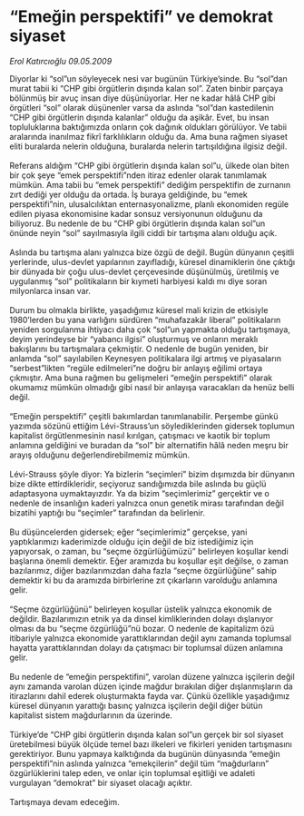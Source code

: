 # “Emeğin perspektifi” ve demokrat siyaset

*Erol Katırcıoğlu 09.05.2009*

<div class="taraf_structure_2col_1zq">
<div class="margen_n">



 <p>Diyorlar ki “sol”un söyleyecek nesi var bugünün Türkiye’sinde. Bu “sol”dan murat tabii ki “CHP gibi örgütlerin dışında kalan sol”. Zaten binbir parçaya bölünmüş bir avuç insan diye düşünüyorlar. Her ne kadar hâlâ CHP gibi örgütleri “sol” olarak düşünenler varsa da aslında “sol”dan kastedilenin “CHP gibi örgütlerin dışında kalanlar” olduğu da aşikâr. Evet, bu insan topluluklarına baktığımızda onların çok dağınık oldukları görülüyor. Ve tabii aralarında inanılmaz fikrî farklılıkların olduğu da. Ama buna rağmen siyaset eliti buralarda nelerin olduğuna, buralarda nelerin tartışıldığına ilgisiz değil. <br/><br/>Referans aldığım “CHP gibi örgütlerin dışında kalan sol”u, ülkede olan biten bir çok şeye “emek perspektifi”nden itiraz edenler olarak tanımlamak mümkün. Ama tabii bu “emek perspektifi” dediğim perspektifin de zurnanın zırt dediği yer olduğu da ortada. İş buraya geldiğinde, bu “emek perspektifi”nin, ulusalcılıktan enternasyonalizme, planlı ekonomiden regüle edilen piyasa ekonomisine kadar sonsuz versiyonunun olduğunu da biliyoruz. Bu nedenle de bu “CHP gibi örgütlerin dışında kalan sol”un önünde neyin “sol” sayılmasıyla ilgili ciddi bir tartışma alanı olduğu açık. <br/><br/>Aslında bu tartışma alanı yalnızca bize özgü de değil. Bugün dünyanın çeşitli yerlerinde, ulus-devlet yapılarının zayıfladığı, küresel dinamiklerin öne çıktığı bir dünyada bir çoğu ulus-devlet çerçevesinde düşünülmüş, üretilmiş ve uygulanmış “sol” politikaların bir kıymeti harbiyesi kaldı mı diye soran milyonlarca insan var. <br/><br/>Durum bu olmakla birlikte, yaşadığımız küresel mali krizin de etkisiyle 1980’lerden bu yana varlığını sürdüren “muhafazakâr liberal” politikaların yeniden sorgulanma ihtiyacı daha çok “sol”un yapmakta olduğu tartışmaya, deyim yerindeyse bir “yabancı ilgisi” oluşturmuş ve onların meraklı bakışlarını bu tartışmalara çekmiştir. O nedenle de bugün yeniden, bir anlamda “sol” sayılabilen Keynesyen politikalara ilgi artmış ve piyasaların “serbest”likten “regüle edilmeleri”ne doğru bir anlayış eğilimi ortaya çıkmıştır. Ama buna rağmen bu gelişmeleri “emeğin perspektifi” olarak okumamız mümkün olmadığı gibi nasıl bir anlayışa varacakları da henüz belli değil. <br/><br/>“Emeğin perspektifi” çeşitli bakımlardan tanımlanabilir. Perşembe günkü yazımda sözünü ettiğim Lévi-Strauss’un söylediklerinden gidersek toplumun kapitalist örgütlenmesinin nasıl kırılgan, çatışmacı ve kaotik bir toplum anlamına geldiğini ve buradan da “sol” bir alternatifin hâlâ neden meşru bir arayış olduğunu değerlendirebilmemiz mümkün. <br/><br/>Lévi-Strauss şöyle diyor: Ya bizlerin “seçimleri” bizim dışımızda bir dünyanın bize dikte ettirdikleridir, seçiyoruz sandığımızda bile aslında bu güçlü adaptasyona uymaktayızdır. Ya da bizim “seçimlerimiz” gerçektir ve o nedenle de insanlığın kaderi yalnızca onun genetik mirası tarafından değil bizatihi yaptığı bu “seçimler” tarafından da belirlenir. <br/><br/>Bu düşüncelerden gidersek; eğer “seçimlerimiz” gerçekse, yani yaptıklarımızı kaderimizde olduğu için değil de biz istediğimiz için yapıyorsak, o zaman, bu “seçme özgürlüğümüzü” belirleyen koşullar kendi başlarına önemli demektir. Eğer aramızda bu koşullar eşit değilse, o zaman bazılarımız, diğer bazılarımızdan daha fazla “seçme özgürlüğüne” sahip demektir ki bu da aramızda birbirlerine zıt çıkarların varolduğu anlamına gelir. <br/><br/>“Seçme özgürlüğünü” belirleyen koşullar üstelik yalnızca ekonomik de değildir. Bazılarımızın etnik ya da dinsel kimliklerinden dolayı dışlanıyor olması da bu “seçme özgürlüğü”nü bozar. O nedenle de kapitalizm özü itibariyle yalnızca ekonomide yarattıklarından değil aynı zamanda toplumsal hayatta yarattıklarından dolayı da çatışmacı bir toplumsal düzen anlamına gelir. <br/><br/>Bu nedenle de “emeğin perspektifini”, varolan düzene yalnızca işçilerin değil aynı zamanda varolan düzen içinde mağdur bırakılan diğer dışlanmışların da itirazlarını dahil ederek oluşturmakta fayda var. Çünkü özellikle yaşadığımız küresel dünyanın yarattığı basınç yalnızca işçilerin değil diğer bütün kapitalist sistem mağdurlarının da üzerinde. <br/><br/>Türkiye’de “CHP gibi örgütlerin dışında kalan sol”un gerçek bir sol siyaset üretebilmesi büyük ölçüde temel bazı ilkeleri ve fikirleri yeniden tartışmasını gerektiriyor. Bunu yapmaya kalktığında da bugünün dünyasında “emeğin perspektifi”nin aslında yalnızca “emekçilerin” değil tüm “mağdurların” özgürlüklerini talep eden, ve onlar için toplumsal eşitliği ve adaleti vurgulayan “demokrat” bir siyaset olacağı açıktır. <br/><br/>Tartışmaya devam edeceğim. </p>

<br/>


<div id="taraf_not">
</div>

</div>


</div>
